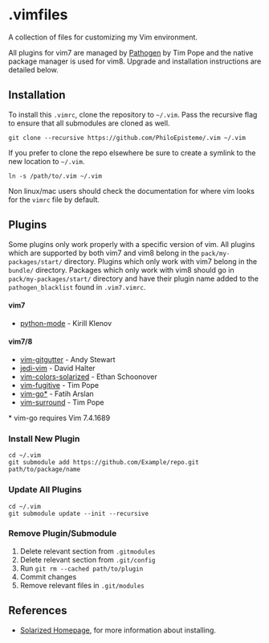 # .vimfiles
A collection of files for customizing my Vim environment.

All plugins for vim7 are managed by [Pathogen][pathogen] by Tim Pope and the
native package manager is used for vim8. Upgrade and installation instructions
are detailed below.

## Installation
To install this `.vimrc`, clone the repository to `~/.vim`. Pass the
recursive flag to ensure that all submodules are cloned as well.

    git clone --recursive https://github.com/PhiloEpisteme/.vim ~/.vim

If you prefer to clone the repo elsewhere be sure to create a symlink to the
new location to `~/.vim`.

    ln -s /path/to/.vim ~/.vim

Non linux/mac users should check the documentation for where vim looks for the
`vimrc` file by default.

## Plugins

Some plugins only work properly with a specific version of vim. All plugins
which are supported by both vim7 and vim8 belong in the
`pack/my-packages/start/` directory. Plugins which only work with vim7 belong
in the `bundle/` directory. Packages which only work with vim8 should go in
`pack/my-packages/start/` directory and have their plugin name added to the
`pathogen_blacklist` found in `.vim7.vimrc`.

#### vim7
- [python-mode][pymode] - Kirill Klenov

#### vim7/8
- [vim-gitgutter][gitgutter] - Andy Stewart
- [jedi-vim][jedi] - David Halter
- [vim-colors-solarized][solarized] - Ethan Schoonover
- [vim-fugitive][fugitive] - Tim Pope
- [vim-go\*][vimgo] - Fatih Arslan
- [vim-surround][vimsurround] - Tim Pope

\* vim-go requires Vim 7.4.1689

### Install New Plugin

    cd ~/.vim
    git submodule add https://github.com/Example/repo.git path/to/package/name

### Update All Plugins

    cd ~/.vim
    git submodule update --init --recursive

### Remove Plugin/Submodule

1. Delete relevant section from `.gitmodules`
1. Delete relevant section from `.git/config`
1. Run `git rm --cached path/to/plugin`
1. Commit changes
1. Remove relevant files in `.git/modules`

## References

- [Solarized Homepage][solarized_home], for more information about installing.

[fugitive]: https://github.com/tpope/vim-fugitive
[gitgutter]: https://github.com/airblade/vim-gitgutter
[jedi]: http://github.com/davidhalter/jedi-vim
[pathogen]: https://github.com/tpope/vim-pathogen
[pymode]: https://github.com/klen/python-mode
[solarized]: https://github.com/altercation/vim-colors-solarized
[solarized_home]: http://ethanschoonover.com/solarized
[vimgo]: https://github.com/fatih/vim-go
[vimsurround]: https://github.com/tpope/vim-surround
